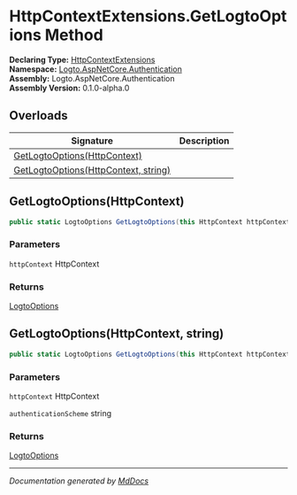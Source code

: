 ﻿<!--  
  <auto-generated>   
    The contents of this file were generated by a tool.  
    Changes to this file may be list if the file is regenerated  
  </auto-generated>   
-->

# HttpContextExtensions.GetLogtoOptions Method

**Declaring Type:** [HttpContextExtensions](../index.md)  
**Namespace:** [Logto.AspNetCore.Authentication](../../index.md)  
**Assembly:** Logto.AspNetCore.Authentication  
**Assembly Version:** 0.1.0\-alpha.0

## Overloads

| Signature                                                                  | Description |
| -------------------------------------------------------------------------- | ----------- |
| [GetLogtoOptions(HttpContext)](#getlogtooptionshttpcontext)                |             |
| [GetLogtoOptions(HttpContext, string)](#getlogtooptionshttpcontext-string) |             |

## GetLogtoOptions(HttpContext)

```csharp
public static LogtoOptions GetLogtoOptions(this HttpContext httpContext);
```

### Parameters

`httpContext`  HttpContext

### Returns

[LogtoOptions](../../LogtoOptions/index.md)

## GetLogtoOptions(HttpContext, string)

```csharp
public static LogtoOptions GetLogtoOptions(this HttpContext httpContext, string authenticationScheme);
```

### Parameters

`httpContext`  HttpContext

`authenticationScheme`  string

### Returns

[LogtoOptions](../../LogtoOptions/index.md)

___

*Documentation generated by [MdDocs](https://github.com/ap0llo/mddocs)*
